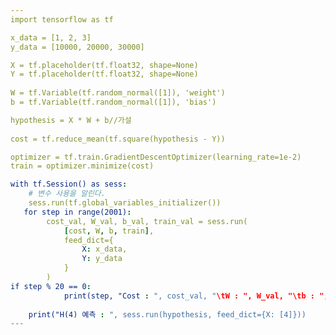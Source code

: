 ```yaml
---
import tensorflow as tf

x_data = [1, 2, 3]
y_data = [10000, 20000, 30000]

X = tf.placeholder(tf.float32, shape=None)
Y = tf.placeholder(tf.float32, shape=None)
 
W = tf.Variable(tf.random_normal([1]), 'weight')
b = tf.Variable(tf.random_normal([1]), 'bias')

hypothesis = X * W + b//가설
 
cost = tf.reduce_mean(tf.square(hypothesis - Y))

optimizer = tf.train.GradientDescentOptimizer(learning_rate=1e-2)
train = optimizer.minimize(cost)

with tf.Session() as sess:
    # 변수 사용을 알린다.
    sess.run(tf.global_variables_initializer())
   for step in range(2001):
        cost_val, W_val, b_val, train_val = sess.run(
            [cost, W, b, train],
            feed_dict={
                X: x_data,
                Y: y_data
            }
        )
if step % 20 == 0:
            print(step, "Cost : ", cost_val, "\tW : ", W_val, "\tb : ", b_val)
 
    print("H(4) 예측 : ", sess.run(hypothesis, feed_dict={X: [4]}))
---
```






